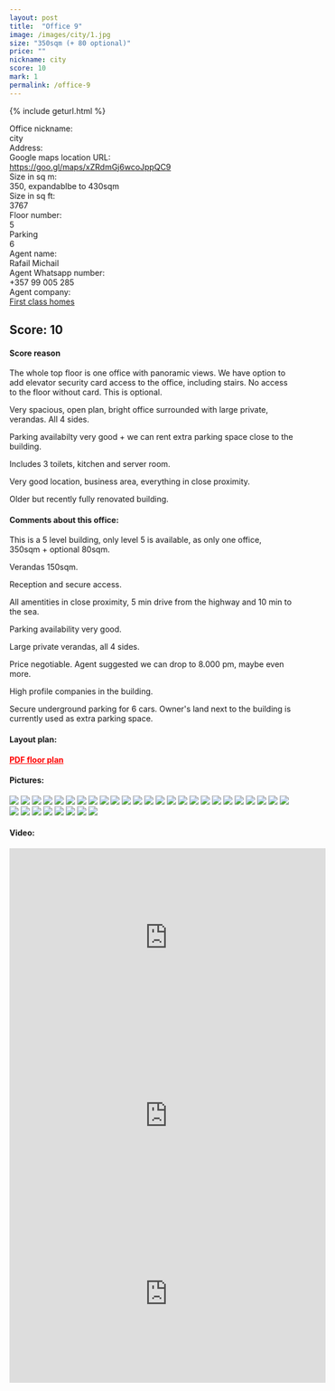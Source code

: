 ```yaml
---
layout: post
title:  "Office 9"
image: /images/city/1.jpg
size: "350sqm (+ 80 optional)"
price: ""
nickname: city
score: 10
mark: 1
permalink: /office-9
---
```

{% include geturl.html %}
<div class="office-info-grid">
    <div>Office nickname:</div>
    <div>city</div>
    <div>Address:</div>
    <div></div>
    <div>Google maps location URL:</div>
    <div><a href="https://goo.gl/maps/xZRdmGj6wcoJppQC9" target="_blank" rel="noopener noreferrer">https://goo.gl/maps/xZRdmGj6wcoJppQC9</a></div>
    <div>Size in sq m:</div>
    <div>350, expandablbe to 430sqm</div>
    <div>Size in sq ft:</div>
    <div>3767</div>
    <div>Floor number:</div>
    <div>5</div>
    <div>Parking</div>
    <div>6</div>
    <div>Agent name:</div>
    <div>Rafail Michail</div>
    <div>Agent Whatsapp number:</div>
    <div>+357 99 005 285</div>
    <div>Agent company:</div>
    <div><a href="https://www.1stclass-homes.com/en/property/commercial-office-in-city-center-limassol-for-rent/25515" target="_blank" rel="noopener noreferrer">First class homes</a></div>
</div>

## Score: 10

#### Score reason

The whole top floor is one office with panoramic views. We have option to add elevator security card access to the office, including stairs. No access to the floor without card. This is optional. 

Very spacious, open plan, bright office surrounded with large private, verandas.  All 4 sides.

Parking availabilty very good + we can rent extra parking space close to the building. 

Includes 3 toilets, kitchen and server room.

Very good location, business area, everything in close proximity. 

Older but recently fully renovated building.

#### Comments about this office:

This is a 5 level building, only level 5 is available, as only one office, 350sqm + optional 80sqm. 

Verandas 150sqm.

Reception and secure access. 

All amentities in close proximity, 5 min drive from the highway and 10 min to the sea.

Parking availability very good. 

Large private verandas, all 4 sides.

Price negotiable. Agent suggested we can drop to 8.000 pm, maybe even more.

High profile companies in the building.

Secure underground parking for 6 cars. Owner's land next to the building is currently used as extra parking space.

#### Layout plan:

<a href="{{ '/images/city/KITCHEN/plan.pdf' | prepend: SourceUrl }}" style="color: red; font-weight: bold;">PDF floor plan</a>

#### Pictures:

<img src="{{ '/images/city/1.jpg' | prepend: SourceUrl }}">

<img src="{{ '/images/city/2.jpg' | prepend: SourceUrl }}">

<img src="{{ '/images/city/3.jpg' | prepend: SourceUrl }}">

<img src="{{ '/images/city/4.jpg' | prepend: SourceUrl }}">

<img src="{{ '/images/city/5.jpg' | prepend: SourceUrl }}">

<img src="{{ '/images/city/6.jpg' | prepend: SourceUrl }}">

<img src="{{ '/images/city/7.jpg' | prepend: SourceUrl }}">

<img src="{{ '/images/city/8.png' | prepend: SourceUrl }}">

<img src="{{ '/images/city/9.png' | prepend: SourceUrl }}">

<img src="{{ '/images/city/10.png' | prepend: SourceUrl }}">

<img src="{{ '/images/city/11.png' | prepend: SourceUrl }}">

<img src="{{ '/images/city/12.png' | prepend: SourceUrl }}">

<img src="{{ '/images/city/13.png' | prepend: SourceUrl }}">

<img src="{{ '/images/city/KITCHEN/1.jpg' | prepend: SourceUrl }}">

<img src="{{ '/images/city/KITCHEN/2.jpg' | prepend: SourceUrl }}">

<img src="{{ '/images/city/KITCHEN/3.jpg' | prepend: SourceUrl }}">

<img src="{{ '/images/city/KITCHEN/4.jpg' | prepend: SourceUrl }}">

<img src="{{ '/images/city/KITCHEN/6.jpg' | prepend: SourceUrl }}">

<img src="{{ '/images/city/KITCHEN/7.jpg' | prepend: SourceUrl }}">

<img src="{{ '/images/city/new/1.jpg' | prepend: SourceUrl }}">

<img src="{{ '/images/city/new/2.jpg' | prepend: SourceUrl }}">

<img src="{{ '/images/city/new/3.jpg' | prepend: SourceUrl }}">

<img src="{{ '/images/city/new/4.jpg' | prepend: SourceUrl }}">

<img src="{{ '/images/city/new/5.jpg' | prepend: SourceUrl }}">

<img src="{{ '/images/city/new/6.jpg' | prepend: SourceUrl }}">

<img src="{{ '/images/city/new/7.jpg' | prepend: SourceUrl }}">

<img src="{{ '/images/city/new/8.jpg' | prepend: SourceUrl }}">

<img src="{{ '/images/city/new/9.jpg' | prepend: SourceUrl }}">

<img src="{{ '/images/city/new/10.jpg' | prepend: SourceUrl }}">

<img src="{{ '/images/city/new/11.jpg' | prepend: SourceUrl }}">

<img src="{{ '/images/city/new/12.jpg' | prepend: SourceUrl }}">

<img src="{{ '/images/city/new/13.jpg' | prepend: SourceUrl }}">

<img src="{{ '/images/city/new/14.jpg' | prepend: SourceUrl }}">

#### Video:

<iframe width="560" height="315" src="https://www.youtube.com/embed/Ohl4Xi2BzLo" frameborder="0" allow="accelerometer; autoplay; encrypted-media; gyroscope; picture-in-picture" allowfullscreen></iframe>

<iframe width="560" height="315" src="https://www.youtube.com/embed/-28lw22kzyU" frameborder="0" allow="accelerometer; autoplay; encrypted-media; gyroscope; picture-in-picture" allowfullscreen></iframe>

<iframe width="560" height="315" src="https://www.youtube.com/embed/g0jJpBA9610" frameborder="0" allow="accelerometer; autoplay; encrypted-media; gyroscope; picture-in-picture" allowfullscreen></iframe>